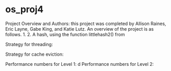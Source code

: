 # os_proj4

Project Overview and Authors: this project was completed by Allison Raines, Eric Layne, Gabe King, and Katie Lutz. An overview of the project is as follows. 
	1. 
	2. A hash, using the function littlehash2() from 

Strategy for threading: 

Strategy for cache eviction: 

Performance numbers for Level 1: 
d
Performance numbers for Level 2:
